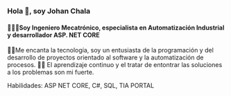 ### Hola 👋, soy Johan Chala
#### 👷🏼‍♂️Soy Ingeniero Mecatrónico, especialista en Automatización Industrial y desarrollador ASP. NET CORE


 👍🏾Me encanta la tecnología, soy un entusiasta de la programación y del desarrollo de proyectos orientado al software y la automatización de procesos.
💪🏽 El aprendizaje continuo y el tratar de entontrar las soluciones a los problemas son mi fuerte. 

Habilidades: ASP NET CORE,  C#, SQL, TIA PORTAL


<!--
**Chala071/Chala071** is a ✨ _special_ ✨ repository because its `README.md` (this file) appears on your GitHub profile.






